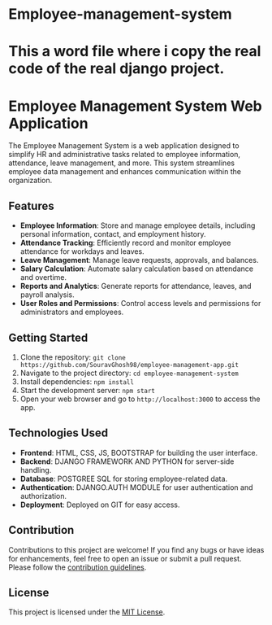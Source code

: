 # Employee-management-system
# This a word file where i copy the real code of the real django project.

# Employee Management System Web Application

The Employee Management System is a web application designed to simplify HR and administrative tasks related to employee information, attendance, leave management, and more. This system streamlines employee data management and enhances communication within the organization.

## Features

- **Employee Information**: Store and manage employee details, including personal information, contact, and employment history.
- **Attendance Tracking**: Efficiently record and monitor employee attendance for workdays and leaves.
- **Leave Management**: Manage leave requests, approvals, and balances.
- **Salary Calculation**: Automate salary calculation based on attendance and overtime.
- **Reports and Analytics**: Generate reports for attendance, leaves, and payroll analysis.
- **User Roles and Permissions**: Control access levels and permissions for administrators and employees.

## Getting Started

1. Clone the repository: `git clone https://github.com/SouravGhosh98/employee-management-app.git`
2. Navigate to the project directory: `cd employee-management-system`
3. Install dependencies: `npm install`
4. Start the development server: `npm start`
5. Open your web browser and go to `http://localhost:3000` to access the app.

## Technologies Used

- **Frontend**: HTML, CSS, JS, BOOTSTRAP for building the user interface.
- **Backend**: DJANGO FRAMEWORK AND PYTHON  for server-side handling.
- **Database**: POSTGREE SQL  for storing employee-related data.
- **Authentication**: DJANGO.AUTH MODULE for user authentication and authorization.
- **Deployment**: Deployed on GIT for easy access.

## Contribution

Contributions to this project are welcome! If you find any bugs or have ideas for enhancements, feel free to open an issue or submit a pull request. Please follow the [contribution guidelines](CONTRIBUTING.md).

## License

This project is licensed under the [MIT License](LICENSE).
